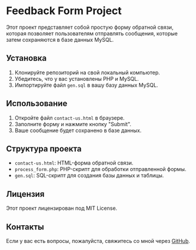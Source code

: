 # Feedback Form Project

Этот проект представляет собой простую форму обратной связи, которая позволяет пользователям отправлять сообщения, которые затем сохраняются в базе данных MySQL.

## Установка

1. Клонируйте репозиторий на свой локальный компьютер.
2. Убедитесь, что у вас установлены PHP и MySQL.
3. Импортируйте файл `gen.sql` в вашу базу данных MySQL.

## Использование

1. Откройте файл `contact-us.html` в браузере.
2. Заполните форму и нажмите кнопку "Submit".
3. Ваше сообщение будет сохранено в базе данных.

## Структура проекта

- `contact-us.html`: HTML-форма обратной связи.
- `process_form.php`: PHP-скрипт для обработки отправленной формы.
- `gen.sql`: SQL-скрипт для создания базы данных и таблицы.

## Лицензия

Этот проект лицензирован под MIT License.

## Контакты

Если у вас есть вопросы, пожалуйста, свяжитесь со мной через [GitHub](https://github.com/NurkenInc).

